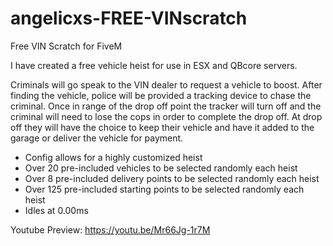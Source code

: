 # angelicxs-FREE-VINscratch
Free VIN Scratch for FiveM

I have created a free vehicle heist for use in ESX and QBcore servers.

Criminals will go speak to the VIN dealer to request a vehicle to boost. After finding the vehicle, police will be provided a tracking device to chase the criminal. Once in range of the drop off point the tracker will turn off and the criminal will need to lose the cops in order to complete the drop off. At drop off they will have the choice to keep their vehicle and have it added to the garage or deliver the vehicle for payment.

- Config allows for a highly customized heist
- Over 20 pre-included vehicles to be selected randomly each heist
- Over 8 pre-included delivery points to be selected randomly each heist
- Over 125 pre-included starting points to be selected randomly each heist
- Idles at 0.00ms

Youtube Preview: https://youtu.be/Mr66Jg-1r7M
